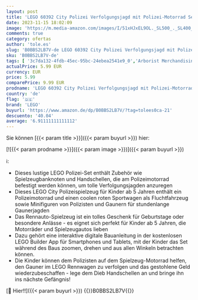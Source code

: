 ```yaml
---
layout: post
title: 'LEGO 60392 City Polizei Verfolgungsjagd mit Polizei-Motorrad Set  Rennauto-Spielzeug mit Polizisten Minifigur für Kinder ab 5 Jahren'
date: 2023-11-15 18:02:09
image: 'https://m.media-amazon.com/images/I/51xHJxEL9OL._SL500_._SL400_.jpg'
comments: true
category: ofertas
author: 'tole.es'
slug: 'B0BBS2LB7V-de LEGO 60392 City Polizei Verfolgungsjagd mit Polizei-...'
sku: 'B0BBS2LB7V-de'
tags: [ '3c7da132-4fdb-45ec-95bc-24ebea2541e9_0','Arborist Merchandising Root','Bauspielzeug & Konstruktionsspielzeug','Bauspielzeugsets','Custom Stores','LEGO','Lego City','Self Service','Spielfigur Spielsets','Spielzeug','Spielzeugfiguren & Spielsets','lego','🇩🇪', ]
actualPrice: 5.99 EUR
currency: EUR
price: 5.99
comparePrice: 9.99 EUR
prodname: 'LEGO 60392 City Polizei Verfolgungsjagd mit Polizei-Motorrad Set  Rennauto-Spielzeug mit Polizisten Minifigur für Kinder ab 5 Jahren'
country: 'de'
flag: '🇩🇪'
brand: 'LEGO'
buyurl: 'https://www.amazon.de/dp/B0BBS2LB7V/?tag=tolees0ca-21'
descuento: '40.04'
average: '6.91111111111112'
---
```


Sie können [{{< param title >}}]({{< param buyurl >}}) hier:

[![{{< param prodname >}}]({{< param image >}})]({{< param buyurl >}})

ℹ️:

- Dieses lustige LEGO Polizei-Set enthält Zubehör wie Spielzeugbanknoten und Handschellen, die am Polizeimotorrad befestigt werden können, um tolle Verfolgungsjagden anzuregen
- Dieses LEGO City Polizeispielzeug für Kinder ab 5 Jahren enthält ein Polizeimotorrad und einen coolen roten Sportwagen als Fluchtfahrzeug sowie Minifiguren von Polizisten und Gaunern für stundenlange Gaunerjagden
- Das Rennauto-Spielzeug ist ein tolles Geschenk für Geburtstage oder besondere Anlässe - es eignet sich perfekt für Kinder ab 5 Jahren, die Motorräder und Spielzeugautos lieben
- Dazu gehört eine interaktive digitale Bauanleitung in der kostenlosen LEGO Builder App für Smartphones und Tablets, mit der Kinder das Set während des Baus zoomen, drehen und aus allen Winkeln betrachten können.
- Die Kinder können dem Polizisten auf dem Spielzeug-Motorrad helfen, den Gauner im LEGO Rennwagen zu verfolgen und das gestohlene Geld wiederzubeschaffen - lege dem Dieb Handschellen an und bringe ihn ins nächste Gefängnis!

[🛒 Hier!!]({{< param buyurl >}})
{{<world>}}B0BBS2LB7V{{</world>}}
